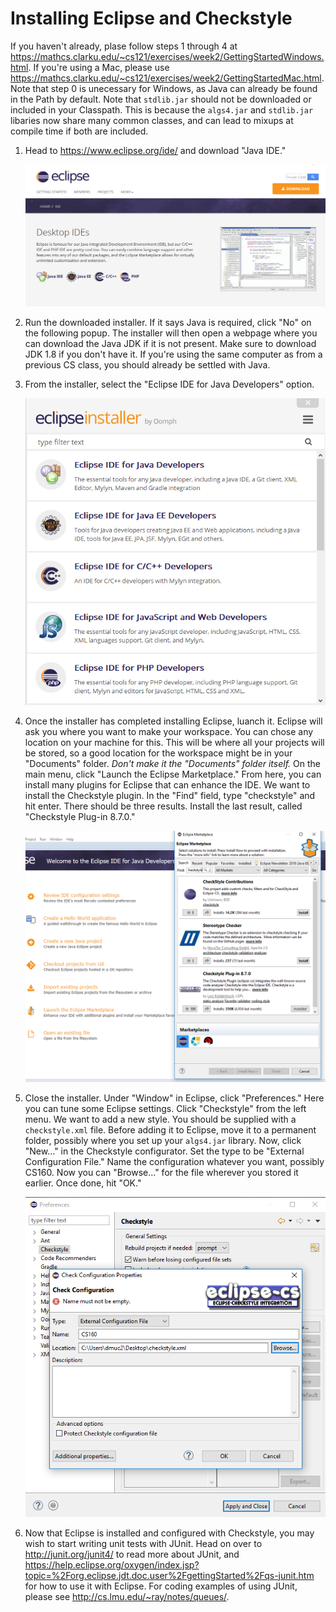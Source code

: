 # Installing Eclipse and Checkstyle

If you haven't already, plase follow steps 1 through 4 at https://mathcs.clarku.edu/~cs121/exercises/week2/GettingStartedWindows.html. If you're using a Mac, please use https://mathcs.clarku.edu/~cs121/exercises/week2/GettingStartedMac.html. Note that step 0 is unecessary for Windows, as Java can already be found in the Path by default. Note that `stdlib.jar` should not be downloaded or included in your Classpath. This is because the `algs4.jar` and `stdlib.jar` libaries now share many common classes, and can lead to mixups at compile time if both are included.

1. Head to https://www.eclipse.org/ide/ and download "Java IDE."

    ![Eclipse Website](https://github.com/dvdmuckle/cs160-docs/blob/master/images/website.png)

2. Run the downloaded installer. If it says Java is required, click "No" on the following popup. The installer will then open a webpage where you can download the Java JDK if it is not present. Make sure to download JDK 1.8 if you don't have it. If you're using the same computer as from a previous CS class, you should already be settled with Java.

3. From the installer, select the "Eclipse IDE for Java Developers" option.

    ![Installer](https://github.com/dvdmuckle/cs160-docs/blob/master/images/installer.png)


4. Once the installer has completed installing Eclipse, luanch it. Eclipse will ask you where you want to make your workspace. You can chose any location on your machine for this. This will be where all your projects will be stored, so a good location for the workspace might be in your "Documents" folder. _Don't make it the "Documents" folder itself._ On the main menu, click "Launch the Eclipse Marketplace." From here, you can install many plugins for Eclipse that can enhance the IDE. We want to install the Checkstyle plugin. In the "Find" field, type "checkstyle" and hit enter. There should be three results. Install the last result, called "Checkstyle Plug-in 8.7.0."

    ![Eclipse Marketplace](https://github.com/dvdmuckle/cs160-docs/blob/master/images/marketplace.png)

5. Close the installer. Under "Window" in Eclipse, click "Preferences." Here you can tune some Eclipse settings. Click "Checkstyle" from the left menu. We want to add a new style. You should be supplied with a `checkstyle.xml` file. Before adding it to Eclipse, move it to a permanent folder, possibly where you set up your `algs4.jar` library. Now, click "New..." in the Checkstyle configurator. Set the type to be "External Configuration File." Name the configuration whatever you want, possibly CS160. Now you can "Browse..." for the file wherever you stored it earlier. Once done, hit "OK."

    ![Checkstyle](https://github.com/dvdmuckle/cs160-docs/blob/master/images/checkstyle.png)

6. Now that Eclipse is installed and configured with Checkstyle, you may wish to start writing unit tests with JUnit. Head on over to http://junit.org/junit4/ to read more about JUnit, and https://help.eclipse.org/oxygen/index.jsp?topic=%2Forg.eclipse.jdt.doc.user%2FgettingStarted%2Fqs-junit.htm for how to use it with Eclipse. For coding examples of using JUnit, please see http://cs.lmu.edu/~ray/notes/queues/.
